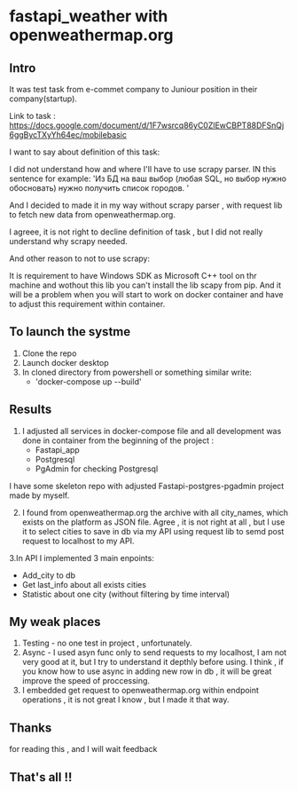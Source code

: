 # fastapi_weather with openweathermap.org

## Intro 
It was test task from e-commet company to Juniour position in their company(startup).

Link to task : https://docs.google.com/document/d/1F7wsrcq86yC0ZlEwCBPT88DFSnQj6ggBycTXyYh64ec/mobilebasic

I want to say about definition of this task: 

I did not understand how and where I'll have to use scrapy parser. IN this sentence for example: 'Из БД на ваш выбор (любая SQL, но выбор нужно обосновать) нужно получить список городов. '

And I decided to made it in my way without scrapy parser , with request lib to fetch new data from openweathermap.org.

I agreee, it is not right to decline definition of task , but I did not really understand why scrapy needed. 

And other reason to not to use scrapy: 

It is requirement to have Windows SDK as Microsoft C++ tool on thr machine and wothout this lib you can't install the lib scapy from pip.
And it will be a problem when you will start to work on docker container and have to adjust this requirement within container.

## To launch the systme
1. Clone the repo 
2. Launch docker desktop
3. In cloned directory from powershell or something similar write:
    - 'docker-compose up --build'

## Results
1. I adjusted  all services in docker-compose file and all development was done in container from the beginning of the project :
    - Fastapi_app
    - Postgresql
    - PgAdmin for checking Postgresql
    
I have some skeleton repo with adjusted Fastapi-postgres-pgadmin project made by myself.


2. I found from openweathermap.org the archive with all city_names, which exists on the platform as JSON file. Agree , it is not right at all , 
but I use it to select cities to save in db via my API using request lib to semd post request to localhost to my API.

3.In API I implemented 3 main enpoints:
  - Add_city to db
  - Get last_info about all exists cities
  - Statistic about one city (without filtering by time interval)
## My weak places
1. Testing - no one test in project , unfortunately. 
2. Async - I used asyn func only to send requests to my localhost, I am not very good at it, but I try to understand it depthly before using.
I think , if you know how to use async in adding new row in db , it will be great improve the speed of proccessing.
3. I embedded get request to openweathermap.org within endpoint operations , it is not great I know , but I made it that way.


## Thanks 

for reading this , and I will wait feedback


That's all !!
----
     
